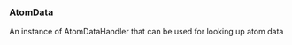 ### <a id="McUtils.McUtils.Data.AtomData.AtomData">AtomData</a>
An instance of AtomDataHandler that can be used for looking up atom data

